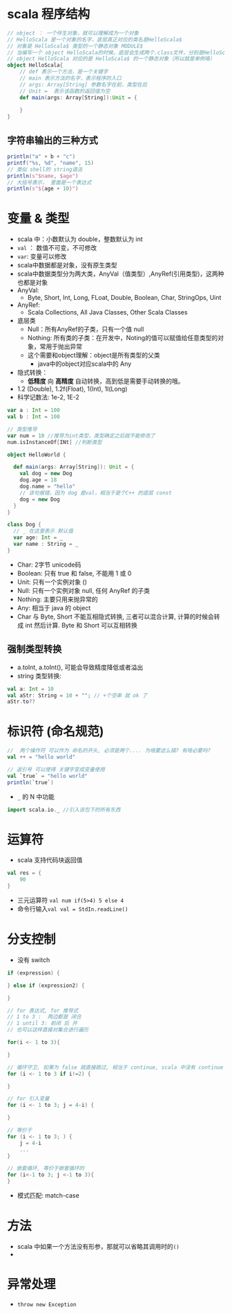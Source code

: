 # scala 程序结构

```scala
// object ： 一个伴生对象，就可以理解成为一个对象
// HelloScala 是一个对象的名字，底层真正对应的类名是HelloScala$
// 对象是 HelloScala$ 类型的一个静态对象 MODULE$
// 当编写一个 object HelloScala的时候，底层会生成两个.class文件，分别是HelloScala, HelloScala$， 即：会生成两个class 文件。
// object HelloScala 对应的是 HelloScala$ 的一个静态对象（所以就是单例咯）
object HelloScala{
    // def 表示一个方法，是一个关键字
    // main 表示方法的名字，表示程序的入口
    // args: Array[String] 参数名字在前，类型在后
    // Unit =  表示该函数的返回值为空
    def main(args: Array[String]):Unit = {
        
    }
}
```

## 字符串输出的三种方式

```scala
println("a" + b + "c")
printf("%s, %d", "name", 15)
// 类似 shell的 string语法
println(s"$name, $age")
// 大括号表示， 里面是一个表达式
println(s"${age + 10}")
```



# 变量 & 类型

* scala 中：小数默认为 double，整数默认为 int
* `val` ： 数值不可变，不可修改
* `var`:  变量可以修改
* scala中数据都是对象，没有原生类型
* scala中数据类型分为两大类，AnyVal（值类型）,AnyRef(引用类型)，这两种也都是对象
* AnyVal: 
  * Byte, Short, Int, Long, FLoat, Double, Boolean, Char, StringOps, Uint
* AnyRef:
  * Scala Collections, All Java Classes, Other Scala Classes
* 底层类
  * Null：所有AnyRef的子类，只有一个值 null
  * Nothing: 所有类的子类：在开发中，Noting的值可以赋值给任意类型的对象，常用于抛出异常
  * 这个需要和object理解：object是所有类型的父类
    * java中的object对应scala中的 Any
* 隐式转换：
  * **低精度** 向 **高精度** 自动转换，高到低是需要手动转换的哦。
* 1.2 (Double), 1.2f(Float), 1(Int), 1l(Long)
* 科学记数法: 1e-2, 1E-2

```scala
var a : Int = 100
val b : Int = 100

// 类型推导
var num = 10 //推导为int类型，类型确定之后就不能修改了
num.isInstanceOf[INt] //判断类型
```

```scala
object HelloWorld {

  def main(args: Array[String]): Unit = {
    val dog = new Dog
    dog.age = 18
    dog.name = "hello"
    // 该句报错，因为 dog 是val，相当于是个C++ 的底层 const
    dog = new Dog
  }
}

class Dog {
  // _ 在这里表示 默认值
  var age: Int = _
  var name : String = _
}
```
* Char: 2字节 unicode码
* Boolean: 只有 true 和 false, 不能用 1 或 0
* Unit: 只有一个实例对象 ()
* Null: 只有一个实例对象 null, 任何 AnyRef 的子类
* Nothing: 主要只用来抛异常的
* Any: 相当于 java 的 object
* Char 与 Byte, Short 不能互相隐式转换, 三者可以混合计算, 计算的时候会转成 int 然后计算. Byte 和 Short 可以互相转换

## 强制类型转换
* a.toInt, a.toInt(), 可能会导致精度降低或者溢出
* string 类型转换: 
```scala
val a: Int = 10
val aStr: String = 10 + ""; // +个空串 就 ok 了
aStr.to??
```

# 标识符 (命名规范)

```scala
//  两个操作符 可以作为 命名的开头, 必须是两个.... 为啥要这么搞? 有啥必要吗?
val ++ = "hello world"

// 返引号 可以使得 关键字变成变量使用
val `true` = "hello world"
println(`true`)
```

* `_` 的 N 中功能
```scala
import scala.io._ //引入该包下的所有东西
```

# 运算符
* scala 支持代码块返回值

```scala
val res = {
    90
}
```
* 三元运算符 `val num if(5>4) 5 else 4`
* 命令行输入`val val = StdIn.readLine()`

# 分支控制
* 没有 switch
```scala
if (expression) {

} else if (expression2) {

}

// for 表达式, for 推导式
// 1 to 3 :  两边都是 闭合
// 1 until 3: 前闭 后 开
// 也可以这样直接对集合进行遍历

for(i <- 1 to 3){

}

// 循环守卫, 如果为 false 就直接跳过, 相当于 continue, scala 中没有 continue 和 break
for (i <- 1 to 3 if i!=2) {

}

// for 引入变量
for (i <- 1 to 3; j = 4-i) {

}

// 等价于
for (i <- 1 to 3; ) {
    j = 4-i
    ...
}

// 嵌套循环, 等价于嵌套循环的
for (i<-1 to 3; j <-1 to 3){
}

```
* 模式匹配: match-case


# 方法

* scala 中如果一个方法没有形参，那就可以省略其调用时的`()`
* 



# 异常处理

* `throw new Exception`

